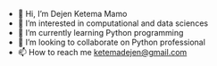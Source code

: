 - 👋 Hi, I’m Dejen Ketema Mamo
- 👀 I’m interested in computational and data sciences 
- 🌱 I’m currently learning Python programming 
- 💞️ I’m looking to collaborate on  Python professional 
- 📫 How to reach me  ketemadejen@gmail.com 

<!---
DejenKetema/DejenKetema is a ✨ special ✨ repository because its `README.md` (this file) appears on your GitHub profile.
You can click the Preview link to take a look at your changes.
--->
